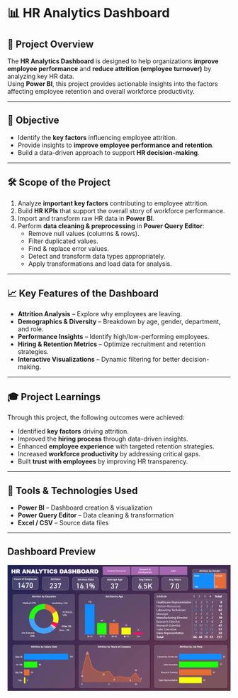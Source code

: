 # 📊 HR Analytics Dashboard

## 📌 Project Overview
The **HR Analytics Dashboard** is designed to help organizations **improve employee performance** and **reduce attrition (employee turnover)** by analyzing key HR data.  
Using **Power BI**, this project provides actionable insights into the factors affecting employee retention and overall workforce productivity.  

---

## 🎯 Objective
- Identify the **key factors** influencing employee attrition.  
- Provide insights to **improve employee performance and retention**.  
- Build a data-driven approach to support **HR decision-making**.  

---

## 🛠️ Scope of the Project
1. Analyze **important key factors** contributing to employee attrition.  
2. Build **HR KPIs** that support the overall story of workforce performance.  
3. Import and transform raw HR data in **Power BI**.  
4. Perform **data cleaning & preprocessing** in **Power Query Editor**:
   - Remove null values (columns & rows).  
   - Filter duplicated values.  
   - Find & replace error values.  
   - Detect and transform data types appropriately.  
   - Apply transformations and load data for analysis.  

---

## 📈 Key Features of the Dashboard
- **Attrition Analysis** – Explore why employees are leaving.  
- **Demographics & Diversity** – Breakdown by age, gender, department, and role.  
- **Performance Insights** – Identify high/low-performing employees.  
- **Hiring & Retention Metrics** – Optimize recruitment and retention strategies.  
- **Interactive Visualizations** – Dynamic filtering for better decision-making.  

---

## 🎓 Project Learnings
Through this project, the following outcomes were achieved:
- Identified **key factors** driving attrition.  
- Improved the **hiring process** through data-driven insights.  
- Enhanced **employee experience** with targeted retention strategies.  
- Increased **workforce productivity** by addressing critical gaps.  
- Built **trust with employees** by improving HR transparency.  

---

## 📂 Tools & Technologies Used
- **Power BI** – Dashboard creation & visualization  
- **Power Query Editor** – Data cleaning & transformation  
- **Excel / CSV** – Source data files  

---

## Dashboard Preview  

![Dashboard Preview](https://github.com/alankritasingh100/hr-analytics-dashboard-power-bi/blob/main/HR%20ANALYTICS%20DASHBOARD.png)
